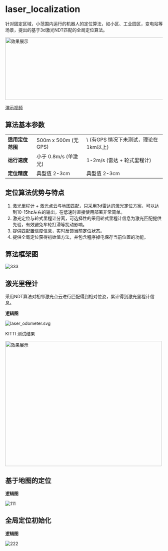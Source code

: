 # laser_localization

针对固定区域，小范围内运行的机器人的定位算法，如小区、工业园区，变电站等场景，提出的基于3d激光NDT匹配的全局定位算法。


 [<img src="https://user-images.githubusercontent.com/50650063/199487864-d3f48906-44dc-4baf-8523-500bca800770.png" width = "600" height = "200" alt="效果展示" align=center />](https://www.bilibili.com/video/BV12P4y1m7nH/?spm_id_from=333.999.0.0&vd_source=4dd69fa6d40221a0fa0733def5c4708a)

[演示视频](https://www.bilibili.com/video/BV12P4y1m7nH/?spm_id_from=333.999.0.0&vd_source=4dd69fa6d40221a0fa0733def5c4708a)

## 算法基本参数 

|            |                    |                          |
|------------|--------------------|--------------------------|
| **适用定位范围** | 500m x 500m (无GPS) | \ (有GPS 情况下未测试，理论在1km以上) |  
| **运行速度**   | 小于 0.8m/s (单激光)    | 1-2m/s (雷达 + 轮式里程计)      |   
| **定位精度**   | 典型值 2-3cm          | 典型值 2-3cm                |  


## 定位算法优势与特点

1. 激光里程计 + 激光点云与地图匹配，只采用3d雷达的激光定位方案，可以达到10-15hz左右的输出，在低速时直接使用部署非常简单。
2. 激光定位与轮式里程计分离，可选择性的采用轮式里程计信息为激光匹配提供先验，有效避免车轮打滑等扰动影响。
3. 提供匹配置信度信息，实时反馈当前定位状态。
4. 提供全局定位获得初始值方法，并包含程序掉电保存当前位置的功能。

## 算法框架图

![333](https://user-images.githubusercontent.com/50650063/199501908-f62f03fa-b7a5-45ad-927d-96a8d27f530e.svg)



## 激光里程计

采用NDT算法对相邻激光点云进行匹配得到相对位姿，累计得到激光里程计信息。



**逻辑图**

![laser_odometer.svg](http://www.static.linyicheng.com.cn/articles/cf02b00d9bd136a591474fbe3b780701.svg)

KITTI 测试结果

<img src="http://www.static.linyicheng.com.cn/articles/801686ad3353336c27228b273f1c7778.png" width = "500" height = "400" alt="效果展示" align=center />

## 基于地图的定位

**逻辑图**

![111](https://user-images.githubusercontent.com/50650063/199501054-0de7b1f3-7ede-4e1d-9b9b-6db7fe53d030.svg)


## 全局定位初始化

**逻辑图**

![222](https://user-images.githubusercontent.com/50650063/199501822-ab83c549-9de1-46be-a37d-02a8e0595a38.svg)


